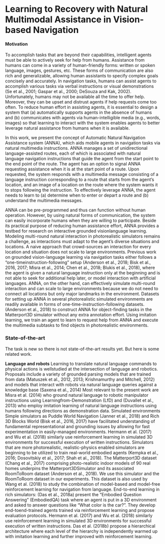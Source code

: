 # Learning to Recovery with Natural Multimodal Assistance in Vision-based Navigation


#### Motivation
To accomplish tasks that are beyond their capabilities, intelligent agents must be able to actively seek for help from humans. Assistance from humans can come in a variety of human-friendly forms: written or spoken language, images, gestures, etc. These forms of communication are also rich and generalizable, allowing human assistants to specify complex goals concisely and accurately. In navigation
tasks, humans can assist agents to accomplish various tasks via verbal instructions or visual demonstrations (Se et al., 2001; Gaspar et al., 2000; DeSouza and Kak, 2002). Unfortunately, humans may not be available all the time to offer help. Moreover, they can be upset and distrust agents if help requests come too often. To reduce human effort in assisting agents, it is essential to design a system that (a) automatically supports agents in the absence of humans and (b) communicates with agents via human-intelligible media (e.g., words, images) so that learning to interact with the system enables agents to better leverage natural assistance from humans when it is available. 

In this work, we present the concept of Automatic Natural Navigation Assistance system (ANNA), which aids mobile agents in navigation tasks via natural multimedia instructions. ANNA manages a set of unidirectional language-assisted routes, each of
which is associated with natural language navigation instructions that guide the agent from the start point to the end point of the route. The agent has an option to signal ANNA requesting assistance when it is at the start point of a route. Upon requested, the
system responds with a multimedia message consisting of a language instruction corresponding to a route that starts from the agent’s location, and an image of a location on the route where the system wants it to stops following the instruction. To effectively leverage ANNA, the agent needs to learn to (a) determine when to enter or depart a route and (b) understand the multimedia messages.

ANNA can be pre-programmed and thus can function without human operation. However, by using natural forms of communication, the system can easily incorporate humans when they are willing to participate. Beside its practical purpose of reducing human assistance effort, ANNA provides a testbed for research on interactive grounded visionlanguage learning. Modeling multi-round natural interaction in photorealistic simulators remains a challenge, as interactions must adapt to the agent’s diverse situations and locations. A naive approach that crowd-sources an interaction for every location and situation does not scale to large environments.
Previous work on grounded vision-language learning via navigation tasks either follows a “one-timeinstruction-following” setup (Anderson et al., 2018; Bisk et al., 2016, 2017; Misra et al., 2014; Chen et al., 2018; Blukis et al., 2018), where the agent is given a natural language instruction only at the beginning and is not able to seek for additional help later, or model interaction with artificial languages.
ANNA, on the other hand, can effectively simulate multi-round interaction and can scale to large environments because we do not need to connect all locations but only major landmarks in the environment. Datasets for setting up ANNA in several photorealistic simulated environments are readily available in forms of one-time-instruction-following datasets.
(Anderson et al., 2018) to construct ANNA for object-finding tasks in the Matterport3D simulator
without any extra annotation effort. Using imitation learning, we train an agent to learn to request help
from ANNA and execute the multimedia subtasks to find objects in photorealistic environments.

### State-of-the-art 

The task is new so there is not state-of-the-art results
yet. But here is some related work.

**Language and robots** Learning to translate natural language commands to physical actions is wellstudied at the intersection of language and robotics. Proposals include a variety of grounded parsing models that are trained from data (Matuszek et al., 2012, 2013; Krishnamurthy and Mitchell, 2012) and models that interact with robots via natural language queries against a knowledge base (Saxena
et al., 2014) Most relevant to the present work are Misra et al. (2014) who ground natural language to robotic manipulator instructions using Learningfrom-Demonstration (LfD) and (Duvallet et al., 2013) who employ imitation learning of natural language instructions using humans following directions as demonstration data. Simulated environments Simple simulators as Puddle World Navigation (Janner et al., 2018) and Rich 3D Blocks World (Bisk et al., 2016, 2017) have facilitated understanding of fundamental representational and grounding issues by allowing for fast experimentation in easily-managed environments. Hermann et al. (2017) and Wu et al. (2018)
similarly use reinforcement learning in simulated 3D environments for successful execution of written instructions. Simulators that are more photorealistic, realistic-physics enabled simulators are beginning to be utilized to train real-world embodied agents (Kempka et al., 2016; Dosovitskiy et al., 2017; Shah et al., 2018). The Matterport3D dataset (Chang et al., 2017) comprising photo-realistic indoor models of 90 real homes underpins the Matterport3DSimulator and its associated RoomToRoom dataset (Anderson et al., 2018). We use this simulator and the RoomToRoom dataset in our experiments. This dataset is also used by Wang et al. (2018) to study the combination of model-based and model-free reinforcement learning for navigation from language. End-to-end learning in rich simulators: (Das
et al., 2018a) present the “Embodied Question Answering” (EmbodiedQA) task where an agent is put in a 3D environment and asked to answer questions like “What color is the car?”. They develop end-toend-trained agents trained via reinforcement learning and propose evaluation protocols. Hermann et al. (2017) and Wu et al. (2018) similarly use reinforcement learning in simulated 3D environments
for successful execution of written instructions. Das et al. (2018b) propose a hierarchical architecture where each level of the hierarchy is independently warmed up with imitation learning and further improved with reinforcement learning.
